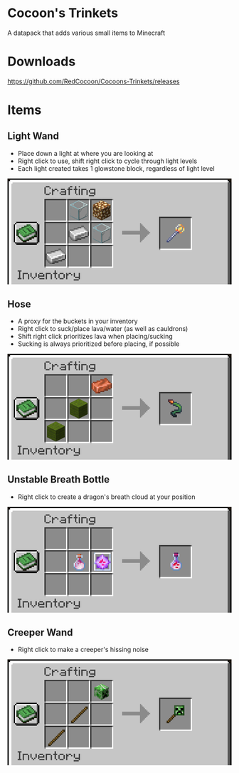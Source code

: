 # Cocoon's Trinkets
 A datapack that adds various small items to Minecraft


# Downloads
https://github.com/RedCocoon/Cocoons-Trinkets/releases

# Items

## Light Wand
- Place down a light at where you are looking at
- Right click to use, shift right click to cycle through light levels
- Each light created takes 1 glowstone block, regardless of light level

![Recipe for Light Wand](https://raw.githubusercontent.com/RedCocoon/Cocoons-Trinkets/main/.github/images/recipe_light_wand.png)

## Hose
- A proxy for the buckets in your inventory
- Right click to suck/place lava/water (as well as cauldrons)
- Shift right click prioritizes lava when placing/sucking
- Sucking is always prioritized before placing, if possible

![Recipe for Hose](https://raw.githubusercontent.com/RedCocoon/Cocoons-Trinkets/main/.github/images/recipe_hose.png)

## Unstable Breath Bottle
- Right click to create a dragon's breath cloud at your position

![Recipe for Unstable Breath Bottle](https://raw.githubusercontent.com/RedCocoon/Cocoons-Trinkets/main/.github/images/recipe_unstable_breath_bottle.png)

## Creeper Wand
- Right click to make a creeper's hissing noise

![Recipe for Creeper Wand](https://raw.githubusercontent.com/RedCocoon/Cocoons-Trinkets/main/.github/images/recipe_creeper_wand.png)
